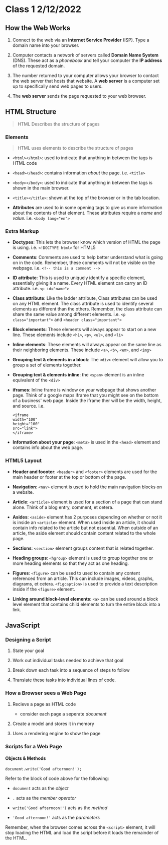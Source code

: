 # Class 1 2/12/2022

## How the Web Works

1. Connect to the web via an **Internet Service Provider** (ISP). Type a domain name into your browser.

2. Computer contacts a network of servers called **Domain Name System** (DNS). These act as a *phonebook* and tell your computer the **IP address** of the requested domain.

3. The number returned to your computer allows your browser to contact the web server that hosts that website. A **web server** is a computer set up to specifically send web pages to users.
 
4. The **web server** sends the page requested to your web browser.

## HTML Structure

> HTML Describes the structure of pages

### Elements

> HTML uses elements to describe the structure of pages

- `<html></html>`: used to indicate that anything in between the tags is HTML code

- `<head></head>`: contains information *about* the page. i.e. `<title>`

- `<body></body>`: used to indicate that anything in between the tags is shown in the main browser.

- `<title></title>`: shown at the top of the browser or in the tab location.

- **Attributes** are used to in some opening tags to give us more information about the contents of that element. These attributes require a *name* and *value*. i.e. `<body lang="en">`

### Extra Markup

- **Doctypes**: This lets the browser know which version of HTML the page is using. i.e. `<!DOCTYPE html>` for HTML5

- **Comments**: Comments are used to help better understand what is going on in the code. Remember, these comments will not be visible on the webpage. i.e. `<!-- this is a comment -->`

- **ID attribute**: This is used to uniquely identify a specific element, essentially giving it a name. Every HTML element can carry an ID attribute. i.e. `<p id="name">`

- **Class attribute**: Like the ladder attribute, Class attributes can be used on any HTML element. The class attribute is used to identify several elements as different than the others. Remember, the class attribute can share the same value among different elements. i.e. `<p class="important">` and `<header class="important">`

- **Block elements**: These elements will always appear to start on a new line. These elements include `<h1>`, `<p>`, `<ul>`, and `<li>`

- **Inline elements**: These elements will always appear on the same line as their neighboring elements. These include `<a>`, `<b>`, `<em>`, and `<img>`

- **Grouping text & elements in a block**: The `<div>` element will allow you to group a set of elements together.

- **Grouping text & elements inline**: the `<span>` element is an inline equivalent of the `<div>`

- **iframes**: Inline frame is window on your webpage that shows another page. Think of a google maps iframe that you might see on the bottom of a business' web page. Inside the iframe ther will be the width, height, and source. i.e.
    ```
    <iframe
    width="100"
    height="100"
    src="link">
    </iframe>

- **Information about your page**: `<meta>` is used in the `<head>` element and contains info about the web page.

### HTML5 Layout

- **Header and foooter**: `<header>` and `<footer>` elements are used for the main header or footer at the top or bottom of the page.

- **Navigation**: `<nav>` element is used to hold the main navigation blocks on a website.

- **Article**: `<article>` element is used for a section of a page that can stand alone. Think of a blog entry, comment, et cetera.

- **Asides**: `<aside>` element has 2 purposes depending on whether or not it is inside an `<article>` element. When used inside an article, it should contain info related to the article but not essential. When outside of an article, the aside element should contain content related to the whole page.

- **Sections**: `<section>` element groups content that is related together. 

- **Heading groups**: `<hgroup>` element is used to group together one or more heading elements so that they act as one heading.

- **Figures**: `<figure>` can be used to used to contain any content referenced from an article. This can include images, videos, graphs, diagrams, et cetera. `<figcaption>` is used to provide a text description inside if the `<figure>` element.

- **Linking around block-level elements**: `<a>` can be used around a block level element that contains child elements to turn the entire block into a link.

## JavaScript

### Designing a Script

1. State your goal

2. Work out individual tasks needed to achieve that goal

3. Break down each task into a sequence of steps to follow

4. Translate these tasks into individual lines of code.

### How a Browser sees a Web Page

1. Recieve a page as HTML code
   - consider each page a seperate *document*

2. Create a model and stores it in memory

3. Uses a rendering engine to show the page

### Scripts for a Web Page

#### Objects & Methods

```
document.write('Good afternoon!');
```

Refer to the block of code above for the following:

- `document` acts as the *object*

- `.` acts as the *member operator*

- `write('Good afternoon!')` acts as the *method*

- `'Good afternoon!'` acts as the *parameters* 

Remember, when the browser comes across the `<script>` element, it will stop loading the HTML and load the script before it loads the remainder of the HTML.